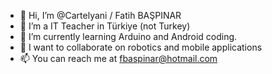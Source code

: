 - 👋 Hi, I’m @Cartelyani / Fatih BAŞPINAR
- 👀 I’m a IT Teacher in Türkiye (not Turkey)
- 🌱 I’m currently learning Arduino and Android coding.
- 💞️ I want to collaborate on robotics and mobile applications
- 📫 You can reach me at fbaspinar@hotmail.com 

<!---
Cartelyani/Cartelyani is a ✨ special ✨ repository because its `README.md` (this file) appears on your GitHub profile.
You can click the Preview link to take a look at your changes.
--->
